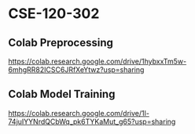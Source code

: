 # CSE-120-302

## Colab Preprocessing
https://colab.research.google.com/drive/1hybxxTm5w-6mhgRR82ICSC6JRfXeYtwz?usp=sharing

## Colab Model Training
https://colab.research.google.com/drive/1l-74juIYYNrdQCbWq_pk6TYKaMut_g65?usp=sharing
